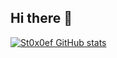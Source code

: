 ## Hi there 👋

[![St0x0ef GitHub stats](https://github-readme-stats.vercel.app/api?username=st0x0ef)](https://github.com/anuraghazra/github-readme-stats)
